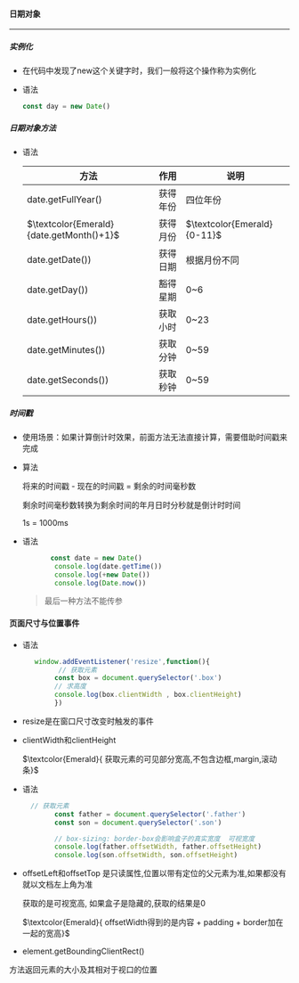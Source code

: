 #### 日期对象

------

##### 实例化

- 在代码中发现了new这个关键字时，我们一般将这个操作称为实例化

- 语法

  ```javascript
  const day = new Date()
  ```

##### 日期对象方法

- 语法

  | 方法                                     | 作用     | 说明                        |
  | ---------------------------------------- | -------- | --------------------------- |
  | date.getFullYear()                       | 获得年份 | 四位年份                    |
  | $\textcolor{Emerald}{date.getMonth()+1}$ | 获得月份 | $\textcolor{Emerald}{0-11}$ |
  | date.getDate())                          | 获得日期 | 根据月份不同                |
  | date.getDay())                           | 豁得星期 | 0~6                         |
  | date.getHours())                         | 获取小时 | 0~23                        |
  | date.getMinutes())                       | 获取分钟 | 0~59                        |
  | date.getSeconds())                       | 获取秒钟 | 0~59                        |

##### 时间戳

- 使用场景：如果计算倒计时效果，前面方法无法直接计算，需要借助时间戳来完成

- 算法

  将来的时间戳 - 现在的时间戳 = 剩余的时间毫秒数

  剩余时间毫秒数转换为剩余时间的年月日时分秒就是倒计时时间

  1s = 1000ms

- 语法

  ```javascript
         const date = new Date()
          console.log(date.getTime())
          console.log(+new Date())
          console.log(Date.now())
  ```

  > 最后一种方法不能传参

  

#### 页面尺寸与位置事件

- 语法

  ```javascript
     window.addEventListener('resize',function(){
           // 获取元素
          const box = document.querySelector('.box')
          // 求高度
          console.log(box.clientWidth , box.clientHeight)    
          })
  ```

- resize是在窗口尺寸改变时触发的事件

- clientWidth和clientHeight

  $\textcolor{Emerald}{  获取元素的可见部分宽高,不包含边框,margin,滚动条}$

- 语法

  ```javascript
    // 获取元素
          const father = document.querySelector('.father')
          const son = document.querySelector('.son')
  
          // box-sizing: border-box会影响盒子的真实宽度  可视宽度
          console.log(father.offsetWidth, father.offsetHeight)
          console.log(son.offsetWidth, son.offsetHeight)
  ```

- offsetLeft和offsetTop 是只读属性,位置以带有定位的父元素为准,如果都没有就以文档左上角为准

   获取的是可视宽高, 如果盒子是隐藏的,获取的结果是0 

  $\textcolor{Emerald}{  offsetWidth得到的是内容 + padding + border加在一起的宽高}$

-  element.getBoundingClientRect() 

  方法返回元素的大小及其相对于视口的位置 

  




